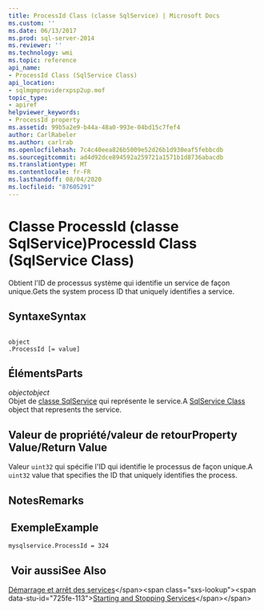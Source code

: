 ```yaml
---
title: ProcessId Class (classe SqlService) | Microsoft Docs
ms.custom: ''
ms.date: 06/13/2017
ms.prod: sql-server-2014
ms.reviewer: ''
ms.technology: wmi
ms.topic: reference
api_name:
- ProcessId Class (SqlService Class)
api_location:
- sqlmgmproviderxpsp2up.mof
topic_type:
- apiref
helpviewer_keywords:
- ProcessId property
ms.assetid: 99b5a2e9-b44a-48a0-993e-04bd15c7fef4
author: CarlRabeler
ms.author: carlrab
ms.openlocfilehash: 7c4c40eea826b5009e52d26b1d930eaf5febbcdb
ms.sourcegitcommit: ad4d92dce894592a259721a1571b1d8736abacdb
ms.translationtype: MT
ms.contentlocale: fr-FR
ms.lasthandoff: 08/04/2020
ms.locfileid: "87605291"
---
```

# <a name="processid-class-sqlservice-class"></a><span data-ttu-id="725fe-102">Classe ProcessId (classe SqlService)</span><span class="sxs-lookup"><span data-stu-id="725fe-102">ProcessId Class (SqlService Class)</span></span>
  <span data-ttu-id="725fe-103">Obtient l'ID de processus système qui identifie un service de façon unique.</span><span class="sxs-lookup"><span data-stu-id="725fe-103">Gets the system process ID that uniquely identifies a service.</span></span>  
  
## <a name="syntax"></a><span data-ttu-id="725fe-104">Syntaxe</span><span class="sxs-lookup"><span data-stu-id="725fe-104">Syntax</span></span>  
  
```  
  
object  
.ProcessId [= value]  
```  
  
## <a name="parts"></a><span data-ttu-id="725fe-105">Éléments</span><span class="sxs-lookup"><span data-stu-id="725fe-105">Parts</span></span>  
 <span data-ttu-id="725fe-106">*object*</span><span class="sxs-lookup"><span data-stu-id="725fe-106">*object*</span></span>  
 <span data-ttu-id="725fe-107">Objet de [classe SqlService](sqlservice-class.md) qui représente le service.</span><span class="sxs-lookup"><span data-stu-id="725fe-107">A [SqlService Class](sqlservice-class.md) object that represents the service.</span></span>  
  
## <a name="property-valuereturn-value"></a><span data-ttu-id="725fe-108">Valeur de propriété/valeur de retour</span><span class="sxs-lookup"><span data-stu-id="725fe-108">Property Value/Return Value</span></span>  
 <span data-ttu-id="725fe-109">Valeur `uint32` qui spécifie l'ID qui identifie le processus de façon unique.</span><span class="sxs-lookup"><span data-stu-id="725fe-109">A `uint32` value that specifies the ID that uniquely identifies the process.</span></span>  
  
## <a name="remarks"></a><span data-ttu-id="725fe-110">Notes</span><span class="sxs-lookup"><span data-stu-id="725fe-110">Remarks</span></span>  
  
## <a name="example"></a><span data-ttu-id="725fe-111"> Exemple</span><span class="sxs-lookup"><span data-stu-id="725fe-111">Example</span></span>  
  
```  
mysqlservice.ProcessId = 324  
```  
  
## <a name="see-also"></a><span data-ttu-id="725fe-112"> Voir aussi</span><span class="sxs-lookup"><span data-stu-id="725fe-112">See Also</span></span>  
 <span data-ttu-id="725fe-113">[Démarrage et arrêt des services](https://technet.microsoft.com/library/ms174886\(v=sql.105\).aspx)</span><span class="sxs-lookup"><span data-stu-id="725fe-113">[Starting and Stopping Services](https://technet.microsoft.com/library/ms174886\(v=sql.105\).aspx)</span></span>  
  
  

